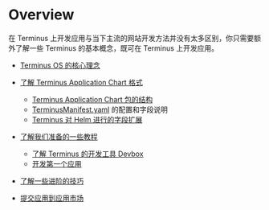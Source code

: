 # Overview

在 Terminus 上开发应用与当下主流的网站开发方法并没有太多区别，你只需要额外了解一些 Terminus 的基本概念，既可在 Terminus 上开发应用。

- [Terminus OS 的核心理念](../../overview/terminus/overview.md)
- [了解 Terminus Application Chart 格式](./package/chart.md)

  - [Terminus Application Chart 包的结构](./package/chart.md)
  - [TerminusManifest.yaml](./package/manifest.md) 的配置和字段说明
  - [Terminus 对 Helm 进行的字段扩展](./package/extension.md)

- [了解我们准备的一些教程](./tutorial/)
  - [了解 Terminus 的开发工具 Devbox](./tutorial/devbox.md)
  - [开发第一个应用](./tutorial/note/)
- [了解一些进阶的技巧](./advanced/)
- [提交应用到应用市场](./submit/)
